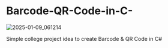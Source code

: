 # Barcode-QR-Code-in-C-

![2025-01-09_061214](https://github.com/user-attachments/assets/f43a5692-3fde-4d91-8305-432dc647fa0a)

Simple college project idea to create Barcode &amp; QR Code in C#
